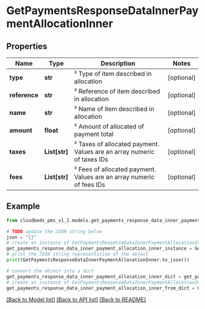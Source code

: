 # GetPaymentsResponseDataInnerPaymentAllocationInner


## Properties

Name | Type | Description | Notes
------------ | ------------- | ------------- | -------------
**type** | **str** | ² Type of item described in allocation | [optional] 
**reference** | **str** | ² Reference of item described in allocation | [optional] 
**name** | **str** | ² Name of item described in allocation | [optional] 
**amount** | **float** | ² Amount of allocated of payment total | [optional] 
**taxes** | **List[str]** | ² Taxes of allocated payment. Values are an array numeric of taxes IDs | [optional] 
**fees** | **List[str]** | ² Fees of allocated payment. Values are an array numeric of fees IDs | [optional] 

## Example

```python
from cloudbeds_pms_v1_2.models.get_payments_response_data_inner_payment_allocation_inner import GetPaymentsResponseDataInnerPaymentAllocationInner

# TODO update the JSON string below
json = "{}"
# create an instance of GetPaymentsResponseDataInnerPaymentAllocationInner from a JSON string
get_payments_response_data_inner_payment_allocation_inner_instance = GetPaymentsResponseDataInnerPaymentAllocationInner.from_json(json)
# print the JSON string representation of the object
print(GetPaymentsResponseDataInnerPaymentAllocationInner.to_json())

# convert the object into a dict
get_payments_response_data_inner_payment_allocation_inner_dict = get_payments_response_data_inner_payment_allocation_inner_instance.to_dict()
# create an instance of GetPaymentsResponseDataInnerPaymentAllocationInner from a dict
get_payments_response_data_inner_payment_allocation_inner_from_dict = GetPaymentsResponseDataInnerPaymentAllocationInner.from_dict(get_payments_response_data_inner_payment_allocation_inner_dict)
```
[[Back to Model list]](../README.md#documentation-for-models) [[Back to API list]](../README.md#documentation-for-api-endpoints) [[Back to README]](../README.md)



